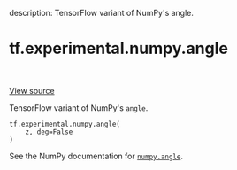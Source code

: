 description: TensorFlow variant of NumPy's angle.

<div itemscope itemtype="http://developers.google.com/ReferenceObject">
<meta itemprop="name" content="tf.experimental.numpy.angle" />
<meta itemprop="path" content="Stable" />
</div>

# tf.experimental.numpy.angle

<!-- Insert buttons and diff -->

<table class="tfo-notebook-buttons tfo-api nocontent" align="left">

</table>

<a target="_blank" class="external" href="/code/stable/tensorflow/python/ops/numpy_ops/np_math_ops.py">View source</a>



TensorFlow variant of NumPy's `angle`.


<pre class="devsite-click-to-copy prettyprint lang-py tfo-signature-link">
<code>tf.experimental.numpy.angle(
    z, deg=False
)
</code></pre>



<!-- Placeholder for "Used in" -->

See the NumPy documentation for [`numpy.angle`](https://numpy.org/doc/stable/reference/generated/numpy.angle.html).